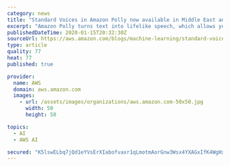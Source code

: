 ```yaml
---
category: news
title: "Standard Voices in Amazon Polly now available in Middle East and Asia Pacific Regions"
excerpt: "Amazon Polly turns text into lifelike speech, which allows you to create voice-enabled applications. AWS is excited to announce the general availability of all standard voices in the Middle East (Bahrain) and Asia Pacific (Hong Kong) Regions. Customers in these Regions can now synthesize over 60 standard"
publishedDateTime: 2020-01-15T20:32:30Z
sourceUrl: https://aws.amazon.com/blogs/machine-learning/standard-voices-in-amazon-polly-now-available-in-middle-east-and-asia-pacific-regions/
type: article
quality: 77
heat: 77
published: true

provider:
  name: AWS
  domain: aws.amazon.com
  images:
    - url: /assets/images/organizations/aws.amazon.com-50x50.jpg
      width: 50
      height: 50

topics:
  - AI
  - AWS AI

secured: "K5lswELbq7jQd1eYVsErXIabofvaxr1qLmotmAorGnw3Wsx4YXAGxIfK4WgHxcAksNB2udH1jWvd6/AKeZ2PbldNptBQ/88h+nzjb5qZEbnuJOJsruT1t6uuTmpsnxkFtYIGDtMIpNtZzbziVNCXJ4Pg1dGT/2xngkUFRu+4zElIGvUdemIeV4PL3cieAWLtlW+91q0zCgr0fyg7Bo6Q+6h6XIHxC1mIDRTxmeIFU8r7BEfRIN730nDReNw2THQ6BXRXLr7JSm6BtdVck8vhdHn9ytrzt6KwN76n18wD+JSl3u8uZk/qbrFj3vmlJ95S;E1RODA2RDA+QMotkExVwKw=="
---
```


